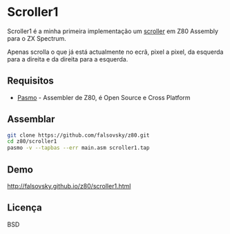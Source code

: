 Scroller1
=========

Scroller1 é a minha primeira implementação um [scroller] em Z80 Assembly para o ZX Spectrum.

Apenas scrolla o que já está actualmente no ecrã, pixel a pixel, da esquerda para a direita e da direita para a esquerda.

Requisitos
-----------

* [Pasmo] - Assembler de Z80, é Open Source e Cross Platform

Assemblar
--------------

```sh
git clone https://github.com/falsovsky/z80.git
cd z80/scroller1
pasmo -v --tapbas --err main.asm scroller1.tap
```

Demo
------
http://falsovsky.github.io/z80/scroller1.html

Licença
----

BSD

[scroller]:http://en.wikipedia.org/wiki/Scrolling#Demos
[Pasmo]:http://pasmo.speccy.org/
